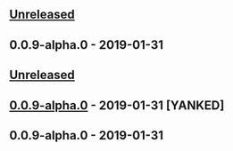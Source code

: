 ## [Unreleased]

## 0.0.9-alpha.0 - 2019-01-31
[unreleased]: https://github.com/:vinicius33/test-lerna-private-registry/compare/v0.0.9-alpha.0...HEAD

## [Unreleased]

## [0.0.9-alpha.0] - 2019-01-31 [YANKED]

## 0.0.9-alpha.0 - 2019-01-31
[unreleased]: https://github.com/:vinicius33/test-lerna-private-registry/compare/v0.0.9-alpha.0...HEAD
[0.0.9-alpha.0]: https://github.com/:vinicius33/test-lerna-private-registry/compare/v0.0.9-alpha.0...v0.0.9-alpha.0
